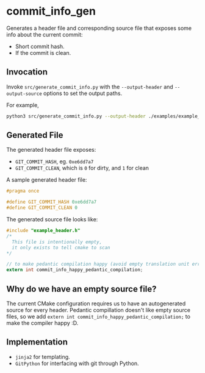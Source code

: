 # commit_info_gen
Generates a header file and corresponding source file that exposes some info about the current commit:
- Short commit hash.
- If the commit is clean.

## Invocation
Invoke `src/generate_commit_info.py` with the `--output-header` and `--output-source` options to set the output paths.

For example,
```sh
python3 src/generate_commit_info.py --output-header ./examples/example_header.h --output-source ./examples/example_source.c
```

## Generated File
The generated header file exposes:
- `GIT_COMMIT_HASH`, eg. `0xe6dd7a7`
- `GIT_COMMIT_CLEAN`, which is `0` for dirty, and `1` for clean

A sample generated header file:

```h
#pragma once

#define GIT_COMMIT_HASH 0xe6dd7a7
#define GIT_COMMIT_CLEAN 0
```

The generated source file looks like:

```c
#include "example_header.h"
/* 
  This file is intentionally empty,
  it only exists to tell cmake to scan 
*/

// to make pedantic compilation happy (avoid empty translation unit error)
extern int commit_info_happy_pedantic_compilation;
```

## Why do we have an empty source file?
The current CMake configuration requires us to have an autogenerated source for every header. Pedantic compillation doesn't like empty source files, so we add `extern int commit_info_happy_pedantic_compilation;` to make the compiler happy :D.

## Implementation
- `jinja2` for templating.
- `GitPython` for interfacing with git through Python.